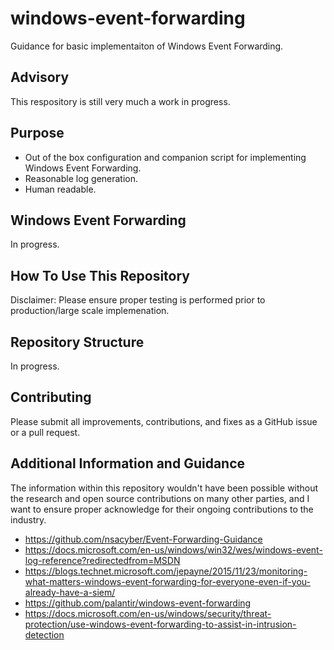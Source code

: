 # windows-event-forwarding
Guidance for basic implementaiton of Windows Event Forwarding.

## Advisory

This respository is still very much a work in progress.

## Purpose

- Out of the box configuration and companion script for implementing Windows Event Forwarding.
- Reasonable log generation.
- Human readable.

## Windows Event Forwarding

In progress.

## How To Use This Repository

Disclaimer: Please ensure proper testing is performed prior to production/large scale implemenation.

## Repository Structure

In progress.

## Contributing

Please submit all improvements, contributions, and fixes as a GitHub issue or a pull request.

## Additional Information and Guidance

The information within this repository wouldn't have been possible without the research and open source contributions on many other parties, and I want to ensure proper acknowledge for their ongoing contributions to the industry.

- https://github.com/nsacyber/Event-Forwarding-Guidance
- https://docs.microsoft.com/en-us/windows/win32/wes/windows-event-log-reference?redirectedfrom=MSDN
- https://blogs.technet.microsoft.com/jepayne/2015/11/23/monitoring-what-matters-windows-event-forwarding-for-everyone-even-if-you-already-have-a-siem/
- https://github.com/palantir/windows-event-forwarding
- https://docs.microsoft.com/en-us/windows/security/threat-protection/use-windows-event-forwarding-to-assist-in-intrusion-detection
